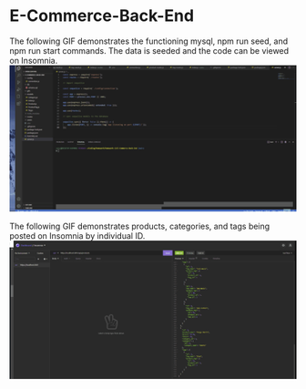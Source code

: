 # E-Commerce-Back-End


The following GIF demonstrates the functioning mysql, npm run seed, and npm run start commands.
The data is seeded and the code can be viewed on Insomnia.
![Alt Text](https://github.com/coryjpiette/E-Commerce-Back-End/blob/main/gifs/sql_seed_run.gif)


The following GIF demonstrates products, categories, and tags being posted on Insomnia by individual ID.
![Alt Text](https://github.com/coryjpiette/E-Commerce-Back-End/blob/main/gifs/invid_ids.gif)
